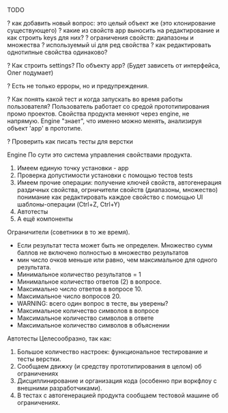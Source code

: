 TODO

? как добавить новый вопрос: это целый объект же (это клонирование существующего)
? какие из свойств app выносить на редактирование и как строить keys для них?
? ограничения свойств: диапазоны и множества
? используемый ui для ред свойства
? как редактировать однотипные свойства одинаково?


? Как строить settings? По объекту app? (Будет зависеть от интерфейса, Олег подумает)

? Есть не только ерроры, но и предупреждения.

? Как понять какой тест и когда запускать во время работы пользователя?
    Пользователь работает со средой прототипирования промо проектов. Свойства продукта меняют через engine, не напрямую.
    Engine "знает", что именно можно менять, анализируя объект 'app' в прототипе.

? Проверить как писать тесты для верстки

Engine
По сути это система управления свойствами продукта.
1) Имеем единую точку установки - app
2) Проверка допустимости установки с помощью тестов tests
3) Имеем прочие операции:
    получение ключей свойств,
    автогенерация раздичных свойства,
    огрничители свойств (диапазоны, множество)
    понимание как редактировать каждое свойство с помощью UI
    шаблоны-операции (Ctrl+Z, Ctrl+Y)
4) Автотесты
5) А ещё компоненты


Ограничители (советники в то же время).
- Если результат теста может быть не определен. Множество сумм баллов не включено полностью в множество результатов
- мин число очков меньше или равно, чем максимальное для одного результата.
- Минимальное количество результатов = 1
- Минимальное количество ответов (2) в вопросе.
- Максимально число ответов в вопросе 10.
- Максимальное число вопросов 20.
- WARNING: всего один вопрос в тесте, вы уверены?
- Максимальное количество символов в вопросе
- Максимальное количество символов в ответе
- Максимальное количество символов в объяснении


Автотесты
Целесообразно, так как:
1) Большое количество настроек: функциональное тестирование и тесты верстки.
2) Сообщаем движку (и средству прототипирования в целом) об ограничениях
3) Дисциплинирование и организация кода (особенно при воркфлоу с внешними разработчиками).
4) В тестах с автогенерацией продукта сообщаем тестовой машине об ограничениях.

